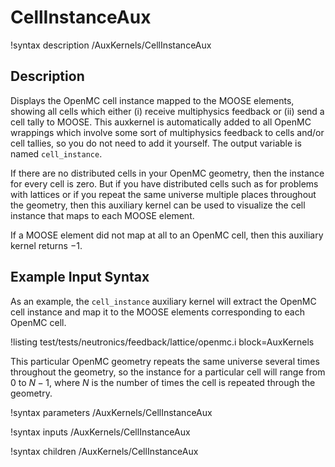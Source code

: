 # CellInstanceAux

!syntax description /AuxKernels/CellInstanceAux

## Description

Displays the OpenMC cell instance mapped to the MOOSE elements, showing all cells
which either (i) receive multiphysics feedback or (ii) send a cell tally to MOOSE.
This auxkernel is automatically added to all OpenMC wrappings which involve
some sort of multiphysics feedback to cells and/or cell tallies, so you do not need
to add it yourself. The output variable is named `cell_instance`.

If there are
no distributed cells in your OpenMC geometry, then the instance for every cell
is zero. But if you have distributed cells such as for problems with lattices
or if you repeat the same universe multiple places throughout the geometry,
then this auxiliary kernel
can be used to visualize the cell instance that
maps to each MOOSE element.

If a MOOSE element did not map at all to an OpenMC cell,
then this auxiliary kernel returns $-1$.

## Example Input Syntax

As an example, the `cell_instance` auxiliary kernel will extract the OpenMC cell instance
and map it to the MOOSE elements corresponding to each OpenMC cell.

!listing test/tests/neutronics/feedback/lattice/openmc.i
  block=AuxKernels

This particular OpenMC geometry repeats the same universe several times throughout
the geometry, so the instance for a particular cell will range from 0 to $N-1$, where
$N$ is the number of times the cell is repeated through the geometry.

!syntax parameters /AuxKernels/CellInstanceAux

!syntax inputs /AuxKernels/CellInstanceAux

!syntax children /AuxKernels/CellInstanceAux
